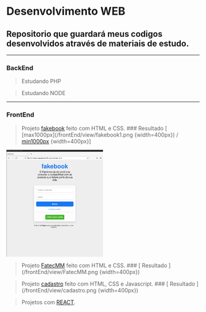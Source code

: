 # Desenvolvimento WEB

## Repositorio que guardará meus codigos desenvolvidos através de materiais de estudo.
------
### BackEnd 

> Estudando PHP

> Estudando NODE

------

### FrontEnd 

> Projeto [fakebook](/frontEnd/fakebook/) feito com HTML e CSS. ### Resultado [ [max1000px](/frontEnd/view/fakebook1.png {width=400px}) / [min1000px](/frontEnd/view/fakebook2.png) {width=400px}]

<img src="/frontEnd/view/fakebook1.png" style="width:50%;display:flex;aling-item:center">

> Projeto [FatecMM](/frontEnd/fatecmm/) feito com HTML e CSS. ### [ Resultado ](/frontEnd/view/FatecMM.png {width=400px})

> Projeto [cadastro](/frontEnd/cadastro/) feito com HTML, CSS e Javascript. ### [ Resultado ](/frontEnd/view/cadastro.png {width=400px})

> Projetos com [REACT](/frontEnd/studing/testeReact/).
